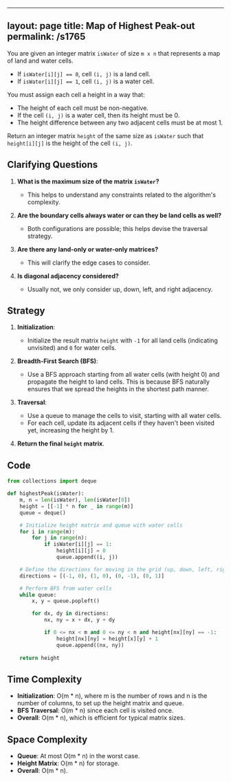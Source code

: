 
---
layout: page
title:  Map of Highest Peak-out
permalink: /s1765
---
You are given an integer matrix `isWater` of size `m x n` that represents a map of land and water cells.

- If `isWater[i][j] == 0`, cell `(i, j)` is a land cell.
- If `isWater[i][j] == 1`, cell `(i, j)` is a water cell.

You must assign each cell a height in a way that:

- The height of each cell must be non-negative.
- If the cell `(i, j)` is a water cell, then its height must be 0.
- The height difference between any two adjacent cells must be at most 1. 

Return an integer matrix `height` of the same size as `isWater` such that `height[i][j]` is the height of the cell `(i, j)`.

## Clarifying Questions
1. **What is the maximum size of the matrix `isWater`?**
   - This helps to understand any constraints related to the algorithm's complexity.
   
2. **Are the boundary cells always water or can they be land cells as well?**
   - Both configurations are possible; this helps devise the traversal strategy.

3. **Are there any land-only or water-only matrices?**
   - This will clarify the edge cases to consider.

4. **Is diagonal adjacency considered?**
   - Usually not, we only consider up, down, left, and right adjacency.

## Strategy
1. **Initialization**:
   - Initialize the result matrix `height` with `-1` for all land cells (indicating unvisited) and `0` for water cells.
   
2. **Breadth-First Search (BFS)**:
   - Use a BFS approach starting from all water cells (with height 0) and propagate the height to land cells. This is because BFS naturally ensures that we spread the heights in the shortest path manner.

3. **Traversal**:
   - Use a queue to manage the cells to visit, starting with all water cells.
   - For each cell, update its adjacent cells if they haven't been visited yet, increasing the height by 1.
   
4. **Return the final `height` matrix**.

## Code
```python
from collections import deque

def highestPeak(isWater):
    m, n = len(isWater), len(isWater[0])
    height = [[-1] * n for _ in range(m)]
    queue = deque()

    # Initialize height matrix and queue with water cells
    for i in range(m):
        for j in range(n):
            if isWater[i][j] == 1:
                height[i][j] = 0
                queue.append((i, j))

    # Define the directions for moving in the grid (up, down, left, right)
    directions = [(-1, 0), (1, 0), (0, -1), (0, 1)]

    # Perform BFS from water cells
    while queue:
        x, y = queue.popleft()

        for dx, dy in directions:
            nx, ny = x + dx, y + dy

            if 0 <= nx < m and 0 <= ny < n and height[nx][ny] == -1:
                height[nx][ny] = height[x][y] + 1
                queue.append((nx, ny))
                
    return height
```

## Time Complexity
- **Initialization**: O(m * n), where m is the number of rows and n is the number of columns, to set up the height matrix and queue.
- **BFS Traversal**: O(m * n) since each cell is visited once.
- **Overall**: O(m * n), which is efficient for typical matrix sizes.

## Space Complexity
- **Queue**: At most O(m * n) in the worst case.
- **Height Matrix**: O(m * n) for storage.
- **Overall**: O(m * n).